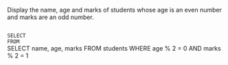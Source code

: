 Display the name, age and marks of students whose age is an even number and marks are an odd number.

<Editor lang="sql" dbName="students1.db" type="exercise">
<code>
SELECT
FROM
</code>

<solution>
SELECT name, age, marks
FROM students
WHERE age % 2 = 0 AND marks % 2 = 1
</solution>
</Editor>